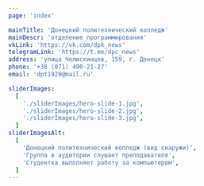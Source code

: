 ```yaml
---
page: 'index'

mainTitle: 'Донецкий политехнический колледж'
mainDescr: 'отделение программирования'
vkLink: 'https://vk.com/dpk_news'
telegramLink: 'https://t.me/dpc_news'
address: 'улица Челюскинцев, 159, г. Донецк'
phone: '+38 (071) 490-21-27'
email: 'dpt1929@mail.ru'

sliderImages:
  [
    './sliderImages/hero-slide-1.jpg',
    './sliderImages/hero-slide-2.jpg',
    './sliderImages/hero-slide-3.jpg',
  ]
sliderImagesAlt:
  [
    'Донецкий политехнический колледж (вид снаружи)',
    'Группа в аудитории слушает преподавателя',
    'Студентка выполняет работу за компьютером',
  ]
---
```

